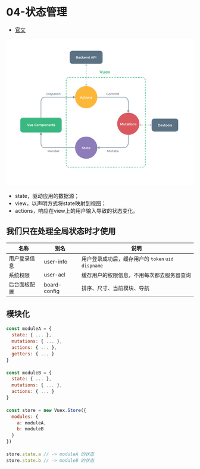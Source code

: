 # 04-状态管理

- [官文](https://vuex.vuejs.org/zh-cn/intro.html)

![](./img/vuex.png)

- state，驱动应用的数据源；
- view，以声明方式将state映射到视图；
- actions，响应在view上的用户输入导致的状态变化。

## 我们只在处理全局状态时才使用

名称 | 别名 | 说明
-----|-----|------------
用户登录信息     | user-info    | 用户登录成功后，缓存用户的 `token` `uid` `dispname`
系统权限        | user-acl     | 缓存用户的权限信息，不用每次都去服务器查询
后台面板配置     | board-config | 排序、尺寸、当前模块、导航

## 模块化

```js
const moduleA = {
  state: { ... },
  mutations: { ... },
  actions: { ... },
  getters: { ... }
}

const moduleB = {
  state: { ... },
  mutations: { ... },
  actions: { ... }
}

const store = new Vuex.Store({
  modules: {
    a: moduleA,
    b: moduleB
  }
})

store.state.a // -> moduleA 的状态
store.state.b // -> moduleB 的状态
```




